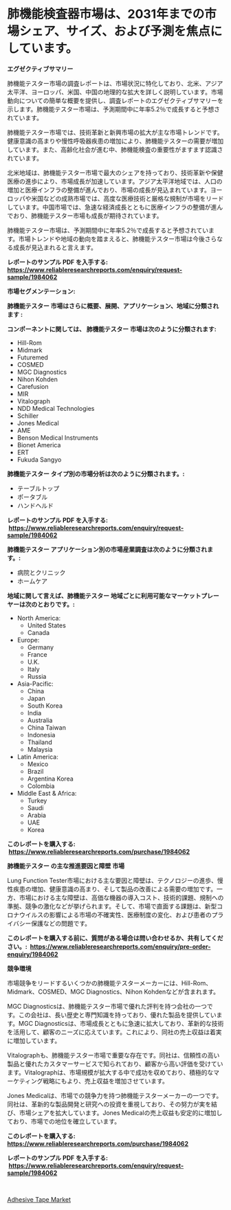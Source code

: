 <p><h1>肺機能検査器市場は、2031年までの市場シェア、サイズ、および予測を焦点にしています。</h1></p><p><strong>エグゼクティブサマリー</strong></p>
<p><p>肺機能テスター市場の調査レポートは、市場状況に特化しており、北米、アジア太平洋、ヨーロッパ、米国、中国の地理的な拡大を詳しく説明しています。市場動向についての簡単な概要を提供し、調査レポートのエグゼクティブサマリーを示します。肺機能テスター市場は、予測期間中に年率5.2％で成長すると予想されています。</p><p>肺機能テスター市場では、技術革新と新興市場の拡大が主な市場トレンドです。健康意識の高まりや慢性呼吸器疾患の増加により、肺機能テスターの需要が増加しています。また、高齢化社会が進む中、肺機能検査の重要性がますます認識されています。</p><p>北米地域は、肺機能テスター市場で最大のシェアを持っており、技術革新や保健医療の進歩により、市場成長が加速しています。アジア太平洋地域では、人口の増加と医療インフラの整備が進んでおり、市場の成長が見込まれています。ヨーロッパや米国などの成熟市場では、高度な医療技術と厳格な規制が市場をリードしています。中国市場では、急速な経済成長とともに医療インフラの整備が進んでおり、肺機能テスター市場も成長が期待されています。</p><p>肺機能テスター市場は、予測期間中に年率5.2％で成長すると予想されています。市場トレンドや地域の動向を踏まえると、肺機能テスター市場は今後さらなる成長が見込まれると言えます。</p></p>
<p><strong>レポートのサンプル PDF を入手する: <a href="https://www.reliableresearchreports.com/enquiry/request-sample/1984062">https://www.reliableresearchreports.com/enquiry/request-sample/1984062</a></strong></p>
<p><strong>市場セグメンテーション:</strong></p>
<p><strong> 肺機能テスター 市場はさらに概要、展開、アプリケーション、地域に分類されます :</strong></p>
<p><strong>コンポーネントに関しては、 肺機能テスター 市場は次のように分類されます: &nbsp;</strong></p>
<p><ul><li>Hill-Rom</li><li>Midmark</li><li>Futuremed</li><li>COSMED</li><li>MGC Diagnostics</li><li>Nihon Kohden</li><li>Carefusion</li><li>MIR</li><li>Vitalograph</li><li>NDD Medical Technologies</li><li>Schiller</li><li>Jones Medical</li><li>AME</li><li>Benson Medical Instruments</li><li>Bionet America</li><li>ERT</li><li>Fukuda Sangyo</li></ul></p>
<p><strong> 肺機能テスター タイプ別の市場分析は次のように分類されます。:</strong></p>
<p><ul><li>テーブルトップ</li><li>ポータブル</li><li>ハンドヘルド</li></ul></p>
<p><strong>レポートのサンプル PDF を入手する: &nbsp;<a href="https://www.reliableresearchreports.com/enquiry/request-sample/1984062">https://www.reliableresearchreports.com/enquiry/request-sample/1984062</a></strong></p>
<p><strong> 肺機能テスター アプリケーション別の市場産業調査は次のように分類されます。:</strong></p>
<p><ul><li>病院とクリニック</li><li>ホームケア</li></ul></p>
<p><strong>地域に関して言えば、肺機能テスター 地域ごとに利用可能なマーケットプレーヤーは次のとおりです。:</strong></p>
<p><ul>
    <li>
        North America:
        <ul>
            <li>United States</li>
            <li>Canada</li>
        </ul>
    </li>
    <li>
        Europe:
        <ul>
            <li>Germany</li>
            <li>France</li>
            <li>U.K.</li>
            <li>Italy</li>
            <li>Russia</li>
        </ul>
    </li>
    <li>
        Asia-Pacific:
        <ul>
            <li>China</li>
            <li>Japan</li>
            <li>South Korea</li>
            <li>India</li>
            <li>Australia</li>
            <li>China Taiwan</li>
            <li>Indonesia</li>
            <li>Thailand</li>
            <li>Malaysia</li>
        </ul>
    </li>
    <li>
        Latin America:
        <ul>
            <li>Mexico</li>
            <li>Brazil</li>
            <li>Argentina Korea</li>
            <li>Colombia</li>
        </ul>
    </li>
    <li>
        Middle East & Africa:
        <ul>
            <li>Turkey</li>
            <li>Saudi</li>
            <li>Arabia</li>
            <li>UAE</li>
            <li>Korea</li>
        </ul>
    </li>
    </ul></p>
<p><strong>このレポートを購入する: &nbsp;<a href="https://www.reliableresearchreports.com/purchase/1984062">https://www.reliableresearchreports.com/purchase/1984062</a></strong></p>
<p><strong>肺機能テスター の主な推進要因と障壁 市場</strong></p>
<p><p>Lung Function Tester市場における主な要因と障壁は、テクノロジーの進歩、慢性疾患の増加、健康意識の高まり、そして製品の改善による需要の増加です。一方、市場における主な障壁は、高価な機器の導入コスト、技術的課題、規制への準拠、競争の激化などが挙げられます。そして、市場で直面する課題は、新型コロナウイルスの影響による市場の不確実性、医療制度の変化、および患者のプライバシー保護などの問題です。</p></p>
<p><strong>このレポートを購入する前に、質問がある場合は問い合わせるか、共有してください。:&nbsp; <a href="https://www.reliableresearchreports.com/enquiry/pre-order-enquiry/1984062">https://www.reliableresearchreports.com/enquiry/pre-order-enquiry/1984062</a></strong></p>
<p><strong>競争環境</strong></p>
<p><p>市場競争をリードするいくつかの肺機能テスターメーカーには、Hill-Rom、Midmark、COSMED、MGC Diagnostics、Nihon Kohdenなどが含まれます。</p><p>MGC Diagnosticsは、肺機能テスター市場で優れた評判を持つ会社の一つです。この会社は、長い歴史と専門知識を持っており、優れた製品を提供しています。MGC Diagnosticsは、市場成長とともに急速に拡大しており、革新的な技術を活用して、顧客のニーズに応えています。これにより、同社の売上収益は着実に増加しています。</p><p>Vitalographも、肺機能テスター市場で重要な存在です。同社は、信頼性の高い製品と優れたカスタマーサービスで知られており、顧客から高い評価を受けています。Vitalographは、市場規模が拡大する中で成功を収めており、積極的なマーケティング戦略にもより、売上収益を増加させています。 </p><p>Jones Medicalは、市場での競争力を持つ肺機能テスターメーカーの一つです。同社は、革新的な製品開発と研究への投資を重視しており、その努力が実を結び、市場シェアを拡大しています。Jones Medicalの売上収益も安定的に増加しており、市場での地位を確立しています。</p></p>
<p><strong>このレポートを購入する: &nbsp; <a href="https://www.reliableresearchreports.com/purchase/1984062">https://www.reliableresearchreports.com/purchase/1984062</a></strong></p>
<p><strong>レポートのサンプル PDF を入手する: &nbsp;<a href="https://www.reliableresearchreports.com/enquiry/request-sample/1984062">https://www.reliableresearchreports.com/enquiry/request-sample/1984062</a></strong><strong></strong></p>
<p>&nbsp;</p>
<p><p><a href="https://eight-handstand-8fb.notion.site/Adhesive-Tape-Market-Size-Share-Trends-Analysis-Report-By-Material-By-Type-By-End-user-By-Regi-d07d95bc7c3c4b78bf180ae425cb94ec">Adhesive Tape Market</a></p></p>